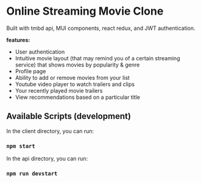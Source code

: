 # Online Streaming Movie Clone

Built with tmbd api, MUI components, react redux, and JWT authentication.

**features:**

- User authentication
-  Intuitive movie layout (that may remind you of a certain streaming service) that shows movies by popularity & genre
- Profile page
- Ability to add or remove movies from your list
- Youtube video player to watch trailers and clips
- Your recently played movie trailers
- View recommendations based on a particular title






## Available Scripts (development)

In the client directory, you can run:

### `npm start`

In the api directory, you can run:

### `npm run devstart`

